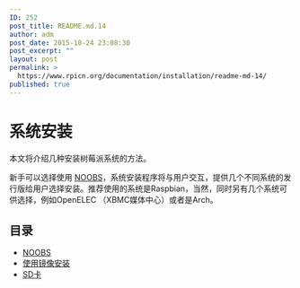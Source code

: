 ```yaml
---
ID: 252
post_title: README.md.14
author: adm
post_date: 2015-10-24 23:08:30
post_excerpt: ""
layout: post
permalink: >
  https://www.rpicn.org/documentation/installation/readme-md-14/
published: true
---
```

# 系统安装

本文将介绍几种安装树莓派系统的方法。

新手可以选择使用 [NOOBS](noobs.md)，系统安装程序将与用户交互，提供几个不同系统的发行版给用户选择安装。推荐使用的系统是Raspbian，当然，同时另有几个系统可供选择，例如OpenELEC （XBMC媒体中心）或者是Arch。

## 目录

- [NOOBS](noobs.md)
- [使用镜像安装](installing-images/README.md)
- [SD卡](sd-cards.md)
